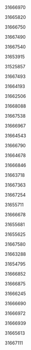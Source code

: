 31666970

31665820

31666750

31667490

31667540

31653915

31525857

31667493

31664193

31662506

31668088

31667538

31666967

31664543

31666790

31664678

31666846

31663718

31667363

31667254

31655711

31666678

31655681

31655625

31667580

31663288

31654795

31666852

31666875

31666245

31666690

31666972

31666939

31665613

31667111

